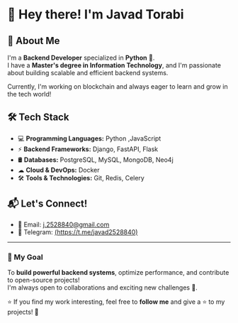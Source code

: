 # 👋 Hey there! I'm Javad Torabi  

## 🚀 About Me  
I'm a **Backend Developer** specialized in **Python** 🐍.  
I have a **Master's degree in Information Technology**, and I'm passionate about building scalable and efficient backend systems.  

Currently, I'm working on blockchain and always eager to learn and grow in the tech world!  

## 🛠 Tech Stack  
- 💻 **Programming Languages:** Python ,JavaScript
- ⚡ **Backend Frameworks:** Django, FastAPI, Flask  
- 🛢 **Databases:** PostgreSQL, MySQL, MongoDB, Neo4j
- ☁ **Cloud & DevOps:** Docker 
- 🛠 **Tools & Technologies:** Git, Redis, Celery  

## 📬 Let's Connect!  
- 📧 Email: j.2528840@gmail.com
- 💬 Telegram: [(https://t.me/javad2528840)](https://t.me/javad2528840) 
 

---

### 🎯 My Goal  
To **build powerful backend systems**, optimize performance, and contribute to open-source projects!  
I'm always open to collaborations and exciting new challenges 🎉.  

⭐ If you find my work interesting, feel free to **follow me** and give a ⭐ to my projects! 🚀
